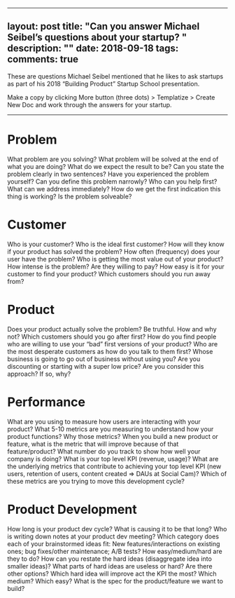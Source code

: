 ---
layout: post
title: "Can you answer Michael Seibel’s questions about your startup? "
description: ""
date: 2018-09-18
tags: 
comments: true
-

These are questions Michael Seibel mentioned that he likes to ask startups as part of his 2018 “Building Product” Startup School presentation. 

Make a copy by clicking More button (three dots) > Templatize > Create New Doc and work through the answers for your startup.

----------

# Problem

What problem are you solving? 
What problem will be solved at the end of what you are doing? 
What do we expect the result to be?
Can you state the problem clearly in two sentences?
Have you experienced the problem yourself?
Can you define this problem narrowly? 
Who can you help first? 
What can we address immediately? 
How do we get the first indication this thing is working?
Is the problem solveable?

# Customer

Who is your customer? 
Who is the ideal first customer? 
How will they know if your product has solved the problem? 
How often (frequency) does your user have the problem? 
Who is getting the most value out of your product?
How intense is the problem? 
Are they willing to pay?
How easy is it for your customer to find your product?
Which customers should you run away from?

# Product

Does your product actually solve the problem? Be truthful. How and why not?
Which customers should you go after first? 
How do you find people who are willing to use your “bad” first versions of your product? 
Who are the most desperate customers as how do you talk to them first? 
Whose business is going to go out of business without using you?
Are you discounting or starting with a super low price? Are you consider this approach? If so, why?

# Performance

What are you using to measure how users are interacting with your product?
What 5-10 metrics are you measuring to understand how your product functions? Why those metrics?
When you build a new product or feature, what is the metric that will improve because of that feature/product?
What number do you track to show how well your company is doing? 
What is your top level KPI (revenue, usage)?
What are the underlying metrics that contribute to achieving your top level KPI (new users, retention of users, content created => DAUs at Social Cam)? 
Which of these metrics are you trying to move this development cycle?

# Product Development

How long is your product dev cycle? What is causing it to be that long?
Who is writing down notes at your product dev meeting?
Which category does each of your brainstormed ideas fit: New features/interactions on existing ones; bug fixes/other maintenance; A/B tests? 
How easy/medium/hard are they to do? 
How can you restate the hard ideas (disaggregate idea into smaller ideas)? 
What parts of hard ideas are useless or hard? Are there other options?
Which hard idea will improve act the KPI the most? Which medium? Which easy?
What is the spec for the product/feature we want to build?
